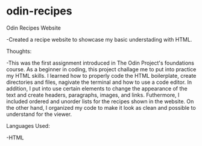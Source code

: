 # odin-recipes
Odin Recipes Website 

-Created a recipe website to showcase my basic understading with HTML.

Thoughts:

-This was the first assignment introduced in The Odin Project's foundations course. As a beginner in coding, this project challage me to put into practice my HTML skills. I learned how to properly code the HTML boilerplate, create directories and files, nagivate the terminal and how to use a code editor. In addition, I put into use certain elements to change the appearance of the text and create headers, paragraphs, images, and links. Futhermore, I included ordered and unorder lists for the recipes shown in the website. On the other hand, I organized my code to make it look as clean and possible to understand for the viewer.

Languages Used:

-HTML